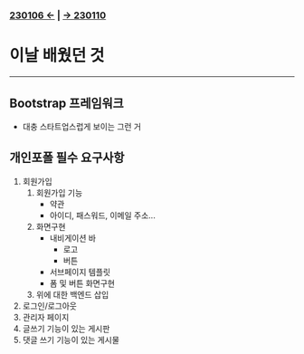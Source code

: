 ﻿#
### [230106 ←](/221205-230127_JSP/230106/) | [→ 230110](/221205-230127_JSP/230110/)

# 이날 배웠던 것

---

## Bootstrap 프레임워크

- 대충 스타트업스럽게 보이는 그런 거

## 개인포폴 필수 요구사항

1. 회원가입
    1. 회원가입 기능
        - 약관
        - 아이디, 패스워드, 이메일 주소...
    1. 화면구현
        - 내비게이션 바
            - 로고
            - 버튼
        - 서브페이지 템플릿
        - 폼 및 버튼 화면구현
    1. 위에 대한 백엔드 삽입
1. 로그인/로그아웃
1. 관리자 페이지
1. 글쓰기 기능이 있는 게시판
1. 댓글 쓰기 기능이 있는 게시물
